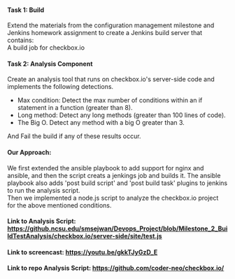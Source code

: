 
#### Task 1: Build
Extend the materials from the configuration management milestone and Jenkins homework assignment to create a Jenkins build server that contains:  
A build job for checkbox.io  

#### Task 2: Analysis Component
Create an analysis tool that runs on checkbox.io's server-side code and implements the following detections.
 - Max condition: Detect the max number of conditions within an if statement in a function (greater than 8).
 - Long method: Detect any long methods (greater than 100 lines of code).
 - The Big O. Detect any method with a big O greater than 3.

And Fail the build if any of these results occur.

#### Our Approach: 
We first extended the ansible playbook to add support for nginx and ansible, and then the script creats a jenkings job and builds it. The ansible playbook also adds 'post build script' and 'post build task' plugins to jenkins to run the analysis script.  
Then we implemented a node.js script to analyze the checkbox.io project for the above mentioned conditions. 


#### Link to Analysis Script: https://github.ncsu.edu/smsejwan/Devops_Project/blob/Milestone_2_BuildTestAnalysis/checkbox.io/server-side/site/test.js
#### Link to screencast: https://youtu.be/gkkTJyGzD_E 
#### Link to repo Analysis Script: https://github.com/coder-neo/checkbox.io/
